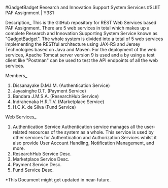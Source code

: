 #GadgetBadget Research and Innovation Support System Services
#SLIIT PAF Assignment | Y3S1

Description_
This is the GitHub repository for REST Web Services based PAF Assignment. There are 5 web services in total which makes up a 
complete Research and Innovation Supporting System Service known as "GadgetBadget". The whole system is divided into a total 
of 5 web services implementing the RESTful architecture using JAX-RS and Jersey Technologies based on Java and Maven. For the
deployment of the web services, Apache Tomcat server version 9 is used and a by using a test client like "Postman" can be 
used to test the API endpoints of all the web services.

Members_
1. Dissanayake D.M.I.M. (Authentication Service)
2. Jayasinghe D.T. (Payment Service)
3. Bandara J.M.S.A. (ResearchHub Service)
4. Indrahenaka H.R.T.V. (Marketplace Service)
5. H.C.K. de Silva (Fund Service)

Web Services_
1. Authentication Service
    Authentication service manages all the user-related resources of the system as a whole. This service is used by other services for 
    Authentication and Authorization Services whilst it also provide User Account Handling, Notification Management, and more.
2. ResearchHub Service
    Desc.
3. Marketplace Service
    Desc.
4. Payment Service
    Desc.
5. Fund Service
    Desc.
    
*This Document might get updated in near-future.
